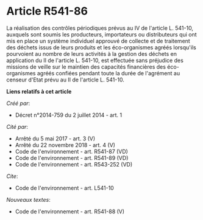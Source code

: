 # Article R541-86

La réalisation des contrôles périodiques prévus au IV de l'article L. 541-10, auxquels sont soumis les producteurs,
importateurs ou distributeurs qui ont mis en place un système individuel approuvé de collecte et de traitement des déchets
issus de leurs produits et les éco-organismes agréés lorsqu'ils pourvoient au nombre de leurs activités à la gestion des
déchets en application du II de l'article L. 541-10, est effectuée sans préjudice des missions de veille sur le maintien des
capacités financières des éco-organismes agréés confiées pendant toute la durée de l'agrément au censeur d'Etat prévu au II
de l'article L. 541-10.

**Liens relatifs à cet article**

_Créé par_:

  - Décret n°2014-759 du 2 juillet 2014 - art. 1

_Cité par_:

  - Arrêté du 5 mai 2017 - art. 3 (V)
  - Arrêté du 22 novembre 2018 - art. 4 (V)
  - Code de l'environnement - art. R541-87 (VD)
  - Code de l'environnement - art. R541-89 (VD)
  - Code de l'environnement - art. R543-252 (VD)

_Cite_:

  - Code de l'environnement - art. L541-10

_Nouveaux textes_:

  - Code de l'environnement - art. R541-88 (V)
